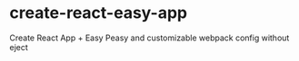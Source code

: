 # create-react-easy-app
Create React App + Easy Peasy and customizable webpack config without eject
